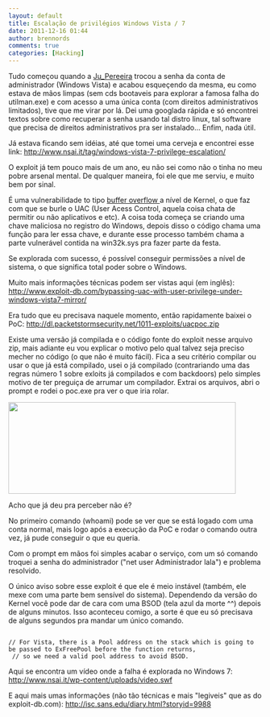 ```yaml
---
layout: default
title: Escalação de privilégios Windows Vista / 7
date: 2011-12-16 01:44
author: brennords
comments: true
categories: [Hacking]
---
```

Tudo começou quando a <a href="https://twitter.com/#!/Ju_Pereeira" target="_blank">Ju_Pereeira</a> trocou a senha da conta de administrador (Windows Vista) e acabou esqueçendo da mesma, eu como estava de mãos limpas (sem cds bootaveis para explorar a famosa falha do utilman.exe) e com acesso a uma única conta (com direitos administrativos limitados), tive que me virar por lá. Dei uma googlada rápida e só encontrei textos sobre como recuperar a senha usando tal distro linux, tal software que precisa de direitos administrativos pra ser instalado... Enfim, nada útil.

Já estava ficando sem idéias, até que tomei uma cerveja e encontrei esse link: <a href="http://www.nsai.it/tag/windows-vista-7-privilege-escalation/" target="_blank">http://www.nsai.it/tag/windows-vista-7-privilege-escalation/</a>

O exploit já tem pouco mais de um ano, eu não sei como não o tinha no meu pobre arsenal mental. De qualquer maneira, foi ele que me serviu, e muito bem por sinal.

É uma vulnerabilidade to tipo <a href="http://under-linux.org/blogs/fellipeugliara/o-que-e-um-buffer-overflow-923/" target="_blank">buffer overflow </a>a nível de Kernel, o que faz com que se burle o UAC (User Acess Control, aquela coisa chata de permitir ou não aplicativos e etc). A coisa toda começa se criando uma chave maliciosa no registro do Windows, depois disso o código chama uma função para ler essa chave, e durante esse processo também chama a parte vulnerável contida na win32k.sys pra fazer parte da festa.

<!--more-->

Se explorada com sucesso, é possível conseguir permissões a nível de sistema, o que significa total poder sobre o Windows.

Muito mais informações técnicas podem ser vistas aqui (em inglês): <a href="http://www.exploit-db.com/bypassing-uac-with-user-privilege-under-windows-vista7-mirror/" target="_blank">http://www.exploit-db.com/bypassing-uac-with-user-privilege-under-windows-vista7-mirror/</a>

Era tudo que eu precisava naquele momento, então rapidamente baixei o PoC: <a href="http://dl.packetstormsecurity.net/1011-exploits/uacpoc.zip">http://dl.packetstormsecurity.net/1011-exploits/uacpoc.zip</a>

Existe uma versão já compilada e o código fonte do exploit nesse arquivo zip, mais adiante eu vou explicar o motivo pelo qual talvez seja preciso mecher no código (o que não é muito fácil). Fica a seu critério compilar ou usar o que já está compilado, usei o já compilado (contrariando uma das regras número 1 sobre exloits já compilados e com backdoors) pelo simples motivo de ter preguiça de arrumar um compilador. Extrai os arquivos, abri o prompt e rodei o poc.exe pra ver o que iria rolar.

<img class="aligncenter" title="fff" src="http://brenn0.files.wordpress.com/2011/12/poc.png" alt="" width="451" height="182" />

Acho que já deu pra perceber não é?

No primeiro comando (whoami) pode se ver que se está logado com uma conta normal, mais logo após a execução da PoC e rodar o comando outra vez, já pude conseguir o que eu queria.

Com o prompt em mãos foi simples acabar o serviço, com um só comando troquei a senha do administrador ("net user Administrador lala") e problema resolvido.

O único aviso sobre esse exploit é que ele é meio instável (também, ele mexe com uma parte bem sensível do sistema). Dependendo da versão do Kernel você pode dar de cara com uma BSOD (tela azul da morte ^^) depois de alguns minutos. Isso aconteceu comigo, a sorte é que eu só precisava de alguns segundos pra mandar um único comando.

```

// For Vista, there is a Pool address on the stack which is going to be passed to ExFreePool before the function returns,
 // so we need a valid pool address to avoid BSOD.

```

Aqui se encontra um vídeo onde a falha é explorada no Windows 7: <a href="http://www.nsai.it/wp-content/uploads/video.swf" target="_blank">http://www.nsai.it/wp-content/uploads/video.swf</a>

E aqui mais umas informações (não tão técnicas e mais "legiveis" que as do exploit-db.com): <a href="http://isc.sans.edu/diary.html?storyid=9988" target="_blank">http://isc.sans.edu/diary.html?storyid=9988</a>
